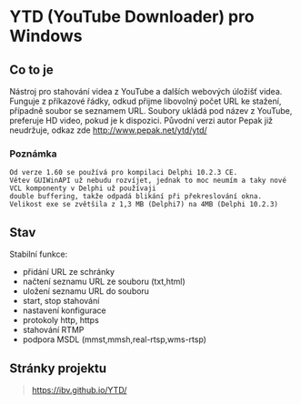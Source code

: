 # YTD (YouTube Downloader) pro Windows


## Co to je

Nástroj pro stahování videa z YouTube a dalších webových úložišť videa. Funguje 
z příkazové řádky, odkud přijme libovolný počet URL ke stažení, případně
soubor se seznamem URL. Soubory ukládá pod název z YouTube, preferuje
HD video, pokud je k dispozici.
Původní verzi autor Pepak již neudržuje, odkaz zde http://www.pepak.net/ytd/ytd/


### Poznámka
```
Od verze 1.60 se používá pro kompilaci Delphi 10.2.3 CE. 
Větev GUIWinAPI už nebudu rozvíjet, jednak to moc neumím a taky nové VCL komponenty v Delphi už používaji 
double buffering, takže odpadá blikání při překreslování okna.
Velikost exe se zvětšila z 1,3 MB (Delphi7) na 4MB (Delphi 10.2.3)
```


## Stav

Stabilní funkce: 
- přidání URL ze schránky
- načtení seznamu URL ze souboru (txt,html)
- uložení seznamu URL do souboru
- start, stop stahování
- nastavení konfigurace
- protokoly http, https
- stahování RTMP
- podpora MSDL (mmst,mmsh,real-rtsp,wms-rtsp)


## Stránky projektu

> https://ibv.github.io/YTD/

